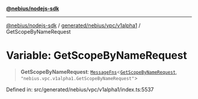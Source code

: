 [**@nebius/nodejs-sdk**](../../../../../README.md)

---

[@nebius/nodejs-sdk](../../../../../README.md) / [generated/nebius/vpc/v1alpha1](../README.md) / GetScopeByNameRequest

# Variable: GetScopeByNameRequest

> **GetScopeByNameRequest**: [`MessageFns`](../../../../../runtime/protos/core/interfaces/MessageFns.md)\<[`GetScopeByNameRequest`](../interfaces/GetScopeByNameRequest.md), `"nebius.vpc.v1alpha1.GetScopeByNameRequest"`\>

Defined in: src/generated/nebius/vpc/v1alpha1/index.ts:5537
